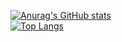 [![Anurag's GitHub stats](https://github-readme-stats.vercel.app/api?username=felixwan-git&show_icons=true)](https://github.com/anuraghazra/github-readme-stats)  
[![Top Langs](https://github-readme-stats.vercel.app/api/top-langs/?username=felixwan-git&layout=compact)](https://github.com/anuraghazra/github-readme-stats)
